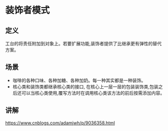 # 装饰者模式

## 定义
工台的将责任附加到对象上。若要扩展功能,装饰者提供了比继承更有弹性的替代方案。

## 场景
- 咖啡的各种口味、各种加糖、各种加奶。每一种其实都是一种装饰。
- 核心类和装饰类都继承核心类的接口, 在核心上一层一层的包装装饰类,包装之后还可以当核心类使用,覆写方法时在调用核心类该方法的前后按需添加内容。



## 讲解
https://www.cnblogs.com/adamjwh/p/9036358.html